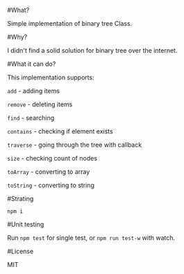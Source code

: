#What?

Simple implementation of binary tree Class.

#Why?

I didn't find a solid solution for binary tree over the internet.
 
#What it can do?

This implementation supports:

`add` - adding items

`remove` - deleting items

`find` - searching

`contains` - checking if element exists

`traverse` - going through the tree with callback

`size` - checking count of nodes

`toArray` - converting to array

`toString` - converting to string

#Strating

`npm i`

#Unit testing

Run `npm test` for single test, or `npm run test-w` with watch.

#License 

MIT